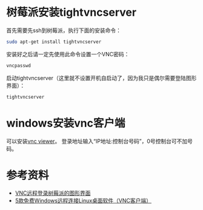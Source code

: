 # 树莓派安装tightvncserver

首先需要先ssh到树莓派，执行下面的安装命令：

```sh
sudo apt-get install tightvncserver
```

安装好之后请一定先使用此命令设置一个VNC密码：

```sh
vncpasswd
```

启动tightvncserver（这里就不设置开机自启动了，因为我只是偶尔需要登陆图形界面）：

```sh
tightvncserver
```

# windows安装vnc客户端

可以安装[vnc viewer](https://www.realvnc.com/en/connect/download/viewer/)。
登录地址输入“IP地址:控制台号码”，0号控制台可不加号码。

# 参考资料

- [VNC远程登录树莓派的图形界面](https://shumeipai.nxez.com/2013/09/04/login-rpi-with-vnc.html)
- [5款免费Windows远程连接Linux桌面软件（VNC客户端）](https://www.cnblogs.com/lcword/p/5914063.html)

